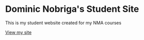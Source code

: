 # Dominic Nobriga's Student Site

This is my student website created for my NMA courses

[View my site](https://wheelchairdom.github.io/studentsite)
